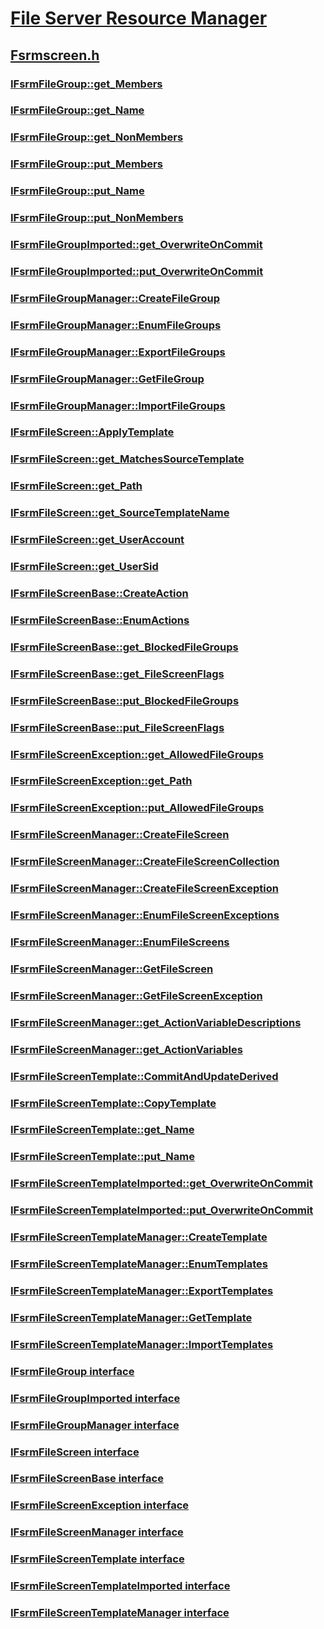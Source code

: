 # [File Server Resource Manager](../_fsrm/index.md)
## [Fsrmscreen.h](index.md)
### [IFsrmFileGroup::get_Members](../fsrmscreen/nf-fsrmscreen-ifsrmfilegroup-get_members.md)
### [IFsrmFileGroup::get_Name](../fsrmscreen/nf-fsrmscreen-ifsrmfilegroup-get_name.md)
### [IFsrmFileGroup::get_NonMembers](../fsrmscreen/nf-fsrmscreen-ifsrmfilegroup-get_nonmembers.md)
### [IFsrmFileGroup::put_Members](../fsrmscreen/nf-fsrmscreen-ifsrmfilegroup-put_members.md)
### [IFsrmFileGroup::put_Name](../fsrmscreen/nf-fsrmscreen-ifsrmfilegroup-put_name.md)
### [IFsrmFileGroup::put_NonMembers](../fsrmscreen/nf-fsrmscreen-ifsrmfilegroup-put_nonmembers.md)
### [IFsrmFileGroupImported::get_OverwriteOnCommit](../fsrmscreen/nf-fsrmscreen-ifsrmfilegroupimported-get_overwriteoncommit.md)
### [IFsrmFileGroupImported::put_OverwriteOnCommit](../fsrmscreen/nf-fsrmscreen-ifsrmfilegroupimported-put_overwriteoncommit.md)
### [IFsrmFileGroupManager::CreateFileGroup](../fsrmscreen/nf-fsrmscreen-ifsrmfilegroupmanager-createfilegroup.md)
### [IFsrmFileGroupManager::EnumFileGroups](../fsrmscreen/nf-fsrmscreen-ifsrmfilegroupmanager-enumfilegroups.md)
### [IFsrmFileGroupManager::ExportFileGroups](../fsrmscreen/nf-fsrmscreen-ifsrmfilegroupmanager-exportfilegroups.md)
### [IFsrmFileGroupManager::GetFileGroup](../fsrmscreen/nf-fsrmscreen-ifsrmfilegroupmanager-getfilegroup.md)
### [IFsrmFileGroupManager::ImportFileGroups](../fsrmscreen/nf-fsrmscreen-ifsrmfilegroupmanager-importfilegroups.md)
### [IFsrmFileScreen::ApplyTemplate](../fsrmscreen/nf-fsrmscreen-ifsrmfilescreen-applytemplate.md)
### [IFsrmFileScreen::get_MatchesSourceTemplate](../fsrmscreen/nf-fsrmscreen-ifsrmfilescreen-get_matchessourcetemplate.md)
### [IFsrmFileScreen::get_Path](../fsrmscreen/nf-fsrmscreen-ifsrmfilescreen-get_path.md)
### [IFsrmFileScreen::get_SourceTemplateName](../fsrmscreen/nf-fsrmscreen-ifsrmfilescreen-get_sourcetemplatename.md)
### [IFsrmFileScreen::get_UserAccount](../fsrmscreen/nf-fsrmscreen-ifsrmfilescreen-get_useraccount.md)
### [IFsrmFileScreen::get_UserSid](../fsrmscreen/nf-fsrmscreen-ifsrmfilescreen-get_usersid.md)
### [IFsrmFileScreenBase::CreateAction](../fsrmscreen/nf-fsrmscreen-ifsrmfilescreenbase-createaction.md)
### [IFsrmFileScreenBase::EnumActions](../fsrmscreen/nf-fsrmscreen-ifsrmfilescreenbase-enumactions.md)
### [IFsrmFileScreenBase::get_BlockedFileGroups](../fsrmscreen/nf-fsrmscreen-ifsrmfilescreenbase-get_blockedfilegroups.md)
### [IFsrmFileScreenBase::get_FileScreenFlags](../fsrmscreen/nf-fsrmscreen-ifsrmfilescreenbase-get_filescreenflags.md)
### [IFsrmFileScreenBase::put_BlockedFileGroups](../fsrmscreen/nf-fsrmscreen-ifsrmfilescreenbase-put_blockedfilegroups.md)
### [IFsrmFileScreenBase::put_FileScreenFlags](../fsrmscreen/nf-fsrmscreen-ifsrmfilescreenbase-put_filescreenflags.md)
### [IFsrmFileScreenException::get_AllowedFileGroups](../fsrmscreen/nf-fsrmscreen-ifsrmfilescreenexception-get_allowedfilegroups.md)
### [IFsrmFileScreenException::get_Path](../fsrmscreen/nf-fsrmscreen-ifsrmfilescreenexception-get_path.md)
### [IFsrmFileScreenException::put_AllowedFileGroups](../fsrmscreen/nf-fsrmscreen-ifsrmfilescreenexception-put_allowedfilegroups.md)
### [IFsrmFileScreenManager::CreateFileScreen](../fsrmscreen/nf-fsrmscreen-ifsrmfilescreenmanager-createfilescreen.md)
### [IFsrmFileScreenManager::CreateFileScreenCollection](../fsrmscreen/nf-fsrmscreen-ifsrmfilescreenmanager-createfilescreencollection.md)
### [IFsrmFileScreenManager::CreateFileScreenException](../fsrmscreen/nf-fsrmscreen-ifsrmfilescreenmanager-createfilescreenexception.md)
### [IFsrmFileScreenManager::EnumFileScreenExceptions](../fsrmscreen/nf-fsrmscreen-ifsrmfilescreenmanager-enumfilescreenexceptions.md)
### [IFsrmFileScreenManager::EnumFileScreens](../fsrmscreen/nf-fsrmscreen-ifsrmfilescreenmanager-enumfilescreens.md)
### [IFsrmFileScreenManager::GetFileScreen](../fsrmscreen/nf-fsrmscreen-ifsrmfilescreenmanager-getfilescreen.md)
### [IFsrmFileScreenManager::GetFileScreenException](../fsrmscreen/nf-fsrmscreen-ifsrmfilescreenmanager-getfilescreenexception.md)
### [IFsrmFileScreenManager::get_ActionVariableDescriptions](../fsrmscreen/nf-fsrmscreen-ifsrmfilescreenmanager-get_actionvariabledescriptions.md)
### [IFsrmFileScreenManager::get_ActionVariables](../fsrmscreen/nf-fsrmscreen-ifsrmfilescreenmanager-get_actionvariables.md)
### [IFsrmFileScreenTemplate::CommitAndUpdateDerived](../fsrmscreen/nf-fsrmscreen-ifsrmfilescreentemplate-commitandupdatederived.md)
### [IFsrmFileScreenTemplate::CopyTemplate](../fsrmscreen/nf-fsrmscreen-ifsrmfilescreentemplate-copytemplate.md)
### [IFsrmFileScreenTemplate::get_Name](../fsrmscreen/nf-fsrmscreen-ifsrmfilescreentemplate-get_name.md)
### [IFsrmFileScreenTemplate::put_Name](../fsrmscreen/nf-fsrmscreen-ifsrmfilescreentemplate-put_name.md)
### [IFsrmFileScreenTemplateImported::get_OverwriteOnCommit](../fsrmscreen/nf-fsrmscreen-ifsrmfilescreentemplateimported-get_overwriteoncommit.md)
### [IFsrmFileScreenTemplateImported::put_OverwriteOnCommit](../fsrmscreen/nf-fsrmscreen-ifsrmfilescreentemplateimported-put_overwriteoncommit.md)
### [IFsrmFileScreenTemplateManager::CreateTemplate](../fsrmscreen/nf-fsrmscreen-ifsrmfilescreentemplatemanager-createtemplate.md)
### [IFsrmFileScreenTemplateManager::EnumTemplates](../fsrmscreen/nf-fsrmscreen-ifsrmfilescreentemplatemanager-enumtemplates.md)
### [IFsrmFileScreenTemplateManager::ExportTemplates](../fsrmscreen/nf-fsrmscreen-ifsrmfilescreentemplatemanager-exporttemplates.md)
### [IFsrmFileScreenTemplateManager::GetTemplate](../fsrmscreen/nf-fsrmscreen-ifsrmfilescreentemplatemanager-gettemplate.md)
### [IFsrmFileScreenTemplateManager::ImportTemplates](../fsrmscreen/nf-fsrmscreen-ifsrmfilescreentemplatemanager-importtemplates.md)
### [IFsrmFileGroup interface](../fsrmscreen/nn-fsrmscreen-ifsrmfilegroup.md)
### [IFsrmFileGroupImported interface](../fsrmscreen/nn-fsrmscreen-ifsrmfilegroupimported.md)
### [IFsrmFileGroupManager interface](../fsrmscreen/nn-fsrmscreen-ifsrmfilegroupmanager.md)
### [IFsrmFileScreen interface](../fsrmscreen/nn-fsrmscreen-ifsrmfilescreen.md)
### [IFsrmFileScreenBase interface](../fsrmscreen/nn-fsrmscreen-ifsrmfilescreenbase.md)
### [IFsrmFileScreenException interface](../fsrmscreen/nn-fsrmscreen-ifsrmfilescreenexception.md)
### [IFsrmFileScreenManager interface](../fsrmscreen/nn-fsrmscreen-ifsrmfilescreenmanager.md)
### [IFsrmFileScreenTemplate interface](../fsrmscreen/nn-fsrmscreen-ifsrmfilescreentemplate.md)
### [IFsrmFileScreenTemplateImported interface](../fsrmscreen/nn-fsrmscreen-ifsrmfilescreentemplateimported.md)
### [IFsrmFileScreenTemplateManager interface](../fsrmscreen/nn-fsrmscreen-ifsrmfilescreentemplatemanager.md)
